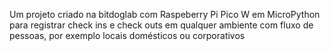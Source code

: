 Um projeto criado na bitdoglab com Raspeberry Pi Pico W em MicroPython para registrar check ins e check outs em qualquer ambiente com fluxo de pessoas, por exemplo locais domésticos ou corporativos
